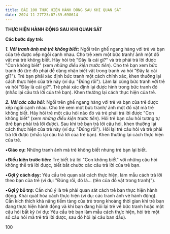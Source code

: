 ```yaml
---
title: BÀI 100 THỰC HIỆN HÀNH ĐỘNG SAU KHI QUAN SÁT
date: 2024-11-27T23:07:39.698614
---
```


**THỰC HIỆN HÀNH ĐỘNG SAU KHI QUAN SÁT**

**Các bước dạy trẻ:**

***1. Với tranh ảnh mà trẻ không biết:*** Ngồi trên ghế ngang hàng với
trẻ và bạn của trẻ được xếp ngồi cạnh nhau. Cho trẻ xem một bức tranh/
ảnh một đồ vật mà trẻ không biết. Hãy hỏi trẻ "Đây là cái gì?" và trẻ
phải trả lời được "Con không biết" (xem *những điều kiện trước tiên*).
Cho trẻ bạn xem bức tranh đó (trẻ đó phải dễ dàng nhận biết vật trong
tranh và hỏi "Đây là cái gì?"). Trẻ bạn phải xác định bức tranh một
cách chính xác, khen thưởng lại cách thực hiện của trẻ này (ví dụ:
"Đúng rồi"). Làm lại cùng bức tranh với trẻ và hỏi "Đây là cái gì?".
Trẻ phải xác định lại được hình trong bức tranh đó (nhắc lại câu trả
lời của trẻ bạn). Khen thưởng lại cách thực hiện của trẻ.

***2. Với các câu hỏi:*** Ngồi trên ghế ngang hàng với trẻ và bạn của
trẻ được xếp ngồi cạnh nhau. Cho trẻ xem một bức tranh/ ảnh một đồ vật
mà trẻ không biết. Hãy hỏi trẻ một câu hỏi nào đó và trẻ phải trả lời
được "Con không biết" (xem *những điều kiện trước tiên*). Hỏi trẻ bạn
câu hỏi tương tự (trẻ bạn phải trả lời được). Sau khi trẻ bạn trả lời
câu hỏi, khen thưởng lại cách thực hiện của trẻ này (ví dụ: "Đúng
rồi"). Hỏi lại trẻ câu hỏi và trẻ phải trả lời được (nhắc lại câu trả
lời của trẻ bạn). Khen thưởng lại cách thực hiện của trẻ.

•**Giáo cụ:** Những tranh ảnh mà trẻ không biết nhưng trẻ bạn lại
biết.

•**Điều kiện trước tiên:** Trẻ biết trả lời "Con không biết" với những
câu hỏi không thể trả lời được, biết bắt chước các câu trả lời của trẻ
bạn.

•**Gợi ý cách dạy:** Yêu cầu trẻ quan sát cách thực hiện, làm mẫu cách
trả lời theo bạn của trẻ (ví dụ: "Đúng rồi, đó là... (tên của đồ vật
trong tranh)").

•**Gợi ý bổ trợ:** Cần chú ý là trẻ phải quan sát cách trẻ bạn thực
hiện hành động. Khái quát hóa cách thực hiện (ví dụ: các tranh ảnh vẽ
hành động). Cần kích thích khả năng tiềm tàng của trẻ trong khoảng
thời gian khi trẻ bạn đang thực hiện hành động và khi bạn đang hỏi lại
trẻ về bức tranh hoặc một câu hỏi bất kỳ (ví dụ: Yêu cầu trẻ bạn làm
mẫu cách thực hiện, hỏi trẻ một số câu hỏi mà trẻ trả lời được, sau đó
hỏi lại câu ban đầu).

100

